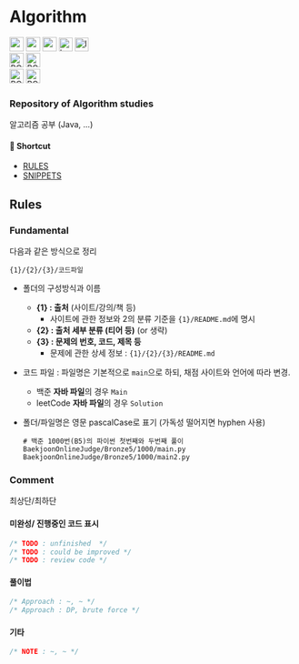 # Algorithm

<div style="text-align: left;">
<img src="https://skillicons.dev/icons?i=java" alt="main-icon" height="25"/> <img src="https://skillicons.dev/icons?i=python,cpp" alt="sub1-icon" height="25"/> <img src="https://skillicons.dev/icons?i=c" alt="sub2-icon" height="25"/> <a href="https://www.acmicpc.net"><img src="https://drive.google.com/uc?export=view&id=1oZhfO8yLw-McLD1jlWv9xo3y9_olJdFW" alt="boj_rounded_icon" height="24"/></a> <a href="https://leetcode.com"><img src="https://drive.google.com/uc?export=view&id=1R2E_NwAnTgbNFFWz5TFvrKwwt9_4UmVk" alt="leetcode_icon" height="24"/></a><br><img src="https://img.shields.io/static/v1?label=Main%20Language&message=JAVA&color=9f4e13&style=for-the-badge&labelColor=222222" alt="BOJ" height="25"/> <img src="https://img.shields.io/static/v1?label=Sub%20Language&message=Python,%20CPP...&color=3f3f3f&style=for-the-badge&labelColor=222222" alt="BOJ" height="25"/><br><img src="https://img.shields.io/static/v1?label=Baekjoon%20Online%20Judge&message=Laniel88&color=0078c3&style=for-the-badge&labelColor=3c4861" alt="BOJ" height="25"/> <img src="https://img.shields.io/static/v1?label=Leet%20Code&message=Laniel88&color=b5740f&style=for-the-badge&labelColor=3f3f3f" alt="BOJ" height="25"/>
</div>

### **Repository of Algorithm studies**

알고리즘 공부 (Java, ...)

#### 🏁 Shortcut

- [RULES](##Rules)
- [SNIPPETS](./snippets.json)

## Rules

### Fundamental

다음과 같은 방식으로 정리

```
{1}/{2}/{3}/코드파일
```

- 폴더의 구성방식과 이름

  - **{1} : 출처** (사이트/강의/책 등)
     - 사이트에 관한 정보와 2의 분류 기준을 `{1}/README.md`에 명시
  - **{2} : 출처 세부 분류 (티어 등)** (or 생략)
  - **{3} : 문제의 번호, 코드, 제목 등**
     - 문제에 관한 상세 정보 : `{1}/{2}/{3}/README.md`

- 코드 파일 : 파일명은 기본적으로 `main`으로 하되, 채점 사이트와 언어에 따라 변경.
  - 백준 **자바 파일**의 경우 `Main`
  - leetCode **자바 파일**의 경우 `Solution`

- 폴더/파일명은 영문 pascalCase로 표기 (가독성 떨어지면 hyphen 사용)

  ```
  # 백준 1000번(B5)의 파이썬 첫번째와 두번째 풀이
  BaekjoonOnlineJudge/Bronze5/1000/main.py
  BaekjoonOnlineJudge/Bronze5/1000/main2.py
  ```

### Comment

최상단/최하단

#### 미완성/ 진행중인 코드 표시

```java
/* TODO : unfinished  */
/* TODO : could be improved */
/* TODO : review code */
```

#### 풀이법

```java
/* Approach : ~, ~ */
/* Approach : DP, brute force */
```

#### 기타

```java
/* NOTE : ~, ~ */
```